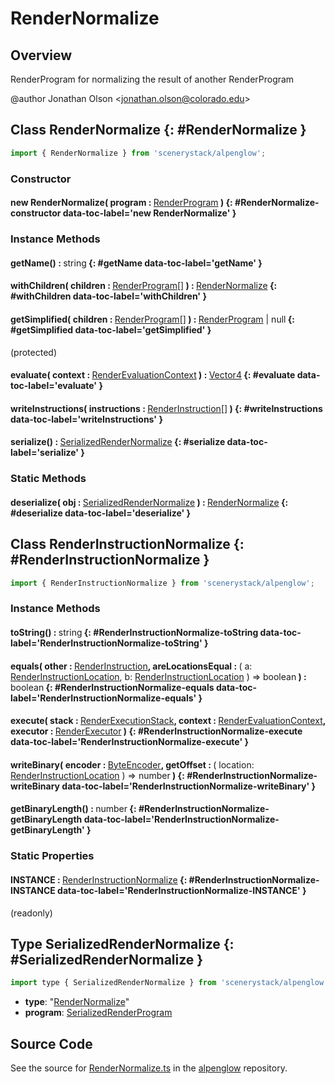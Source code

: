 # RenderNormalize

## Overview

RenderProgram for normalizing the result of another RenderProgram

@author Jonathan Olson &lt;jonathan.olson@colorado.edu&gt;

## Class RenderNormalize {: #RenderNormalize }


```js
import { RenderNormalize } from 'scenerystack/alpenglow';
```
### Constructor

#### new RenderNormalize( program : <span style="font-weight: 400;">[RenderProgram](../alpenglow/RenderProgram.md)</span> ) {: #RenderNormalize-constructor data-toc-label='new RenderNormalize' }

### Instance Methods

#### getName() : <span style="font-weight: 400;"><span style="color: hsla(calc(var(--md-hue) + 180deg),80%,40%,1);">string</span></span> {: #getName data-toc-label='getName' }

#### withChildren( children : <span style="font-weight: 400;">[RenderProgram](../alpenglow/RenderProgram.md)[]</span> ) : <span style="font-weight: 400;">[RenderNormalize](../alpenglow/RenderNormalize.md)</span> {: #withChildren data-toc-label='withChildren' }

#### getSimplified( children : <span style="font-weight: 400;">[RenderProgram](../alpenglow/RenderProgram.md)[]</span> ) : <span style="font-weight: 400;">[RenderProgram](../alpenglow/RenderProgram.md) | <span style="color: hsla(calc(var(--md-hue) + 180deg),80%,40%,1);">null</span></span> {: #getSimplified data-toc-label='getSimplified' }

(protected)

#### evaluate( context : <span style="font-weight: 400;">[RenderEvaluationContext](../alpenglow/RenderEvaluationContext.md)</span> ) : <span style="font-weight: 400;">[Vector4](../dot/Vector4.md)</span> {: #evaluate data-toc-label='evaluate' }

#### writeInstructions( instructions : <span style="font-weight: 400;">[RenderInstruction](../alpenglow/RenderInstruction.md)[]</span> ) {: #writeInstructions data-toc-label='writeInstructions' }

#### serialize() : <span style="font-weight: 400;">[SerializedRenderNormalize](../alpenglow/RenderNormalize.md#SerializedRenderNormalize)</span> {: #serialize data-toc-label='serialize' }

### Static Methods

#### deserialize( obj : <span style="font-weight: 400;">[SerializedRenderNormalize](../alpenglow/RenderNormalize.md#SerializedRenderNormalize)</span> ) : <span style="font-weight: 400;">[RenderNormalize](../alpenglow/RenderNormalize.md)</span> {: #deserialize data-toc-label='deserialize' }



## Class RenderInstructionNormalize {: #RenderInstructionNormalize }


```js
import { RenderInstructionNormalize } from 'scenerystack/alpenglow';
```
### Instance Methods

#### toString() : <span style="font-weight: 400;"><span style="color: hsla(calc(var(--md-hue) + 180deg),80%,40%,1);">string</span></span> {: #RenderInstructionNormalize-toString data-toc-label='RenderInstructionNormalize-toString' }

#### equals( other : <span style="font-weight: 400;">[RenderInstruction](../alpenglow/RenderInstruction.md)</span>, areLocationsEqual : <span style="font-weight: 400;">( a: [RenderInstructionLocation](../alpenglow/RenderInstruction.md#RenderInstructionLocation), b: [RenderInstructionLocation](../alpenglow/RenderInstruction.md#RenderInstructionLocation) ) =&gt; <span style="color: hsla(calc(var(--md-hue) + 180deg),80%,40%,1);">boolean</span></span> ) : <span style="font-weight: 400;"><span style="color: hsla(calc(var(--md-hue) + 180deg),80%,40%,1);">boolean</span></span> {: #RenderInstructionNormalize-equals data-toc-label='RenderInstructionNormalize-equals' }

#### execute( stack : <span style="font-weight: 400;">[RenderExecutionStack](../alpenglow/RenderExecutionStack.md)</span>, context : <span style="font-weight: 400;">[RenderEvaluationContext](../alpenglow/RenderEvaluationContext.md)</span>, executor : <span style="font-weight: 400;">[RenderExecutor](../alpenglow/RenderExecutor.md)</span> ) {: #RenderInstructionNormalize-execute data-toc-label='RenderInstructionNormalize-execute' }

#### writeBinary( encoder : <span style="font-weight: 400;">[ByteEncoder](../alpenglow/ByteEncoder.md)</span>, getOffset : <span style="font-weight: 400;">( location: [RenderInstructionLocation](../alpenglow/RenderInstruction.md#RenderInstructionLocation) ) =&gt; <span style="color: hsla(calc(var(--md-hue) + 180deg),80%,40%,1);">number</span></span> ) {: #RenderInstructionNormalize-writeBinary data-toc-label='RenderInstructionNormalize-writeBinary' }

#### getBinaryLength() : <span style="font-weight: 400;"><span style="color: hsla(calc(var(--md-hue) + 180deg),80%,40%,1);">number</span></span> {: #RenderInstructionNormalize-getBinaryLength data-toc-label='RenderInstructionNormalize-getBinaryLength' }

### Static Properties

#### INSTANCE : <span style="font-weight: 400;">[RenderInstructionNormalize](../alpenglow/RenderNormalize.md#RenderInstructionNormalize)</span> {: #RenderInstructionNormalize-INSTANCE data-toc-label='RenderInstructionNormalize-INSTANCE' }

(readonly)



## Type SerializedRenderNormalize {: #SerializedRenderNormalize }


```js
import type { SerializedRenderNormalize } from 'scenerystack/alpenglow';
```


- **type**: "[RenderNormalize](../alpenglow/RenderNormalize.md)"
- **program**: [SerializedRenderProgram](../alpenglow/RenderProgram.md#SerializedRenderProgram)




## Source Code

See the source for [RenderNormalize.ts](https://github.com/phetsims/alpenglow/blob/main/js/render-program/RenderNormalize.ts) in the [alpenglow](https://github.com/phetsims/alpenglow) repository.
